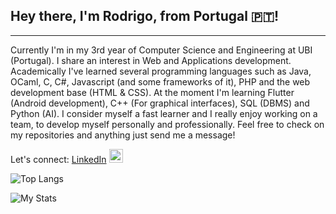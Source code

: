 ## Hey there, I'm Rodrigo, from Portugal 🇵🇹!
---

Currently I'm in my 3rd year of Computer Science and Engineering at UBI (Portugal). I share an interest in Web and Applications development. Academically I've learned several programming languages such as Java, OCaml, C, C#, Javascript (and some frameworks of it), PHP and the web development base (HTML & CSS). At the moment I'm learning Flutter (Android development), C++ (For graphical interfaces), SQL (DBMS) and Python (AI).
I consider myself a fast learner and I really enjoy working on a team, to develop myself personally and professionally.
Feel free to check on my repositories and anything just send me a message!

Let's connect:  [LinkedIn](https://www.linkedin.com/in/rodrigo-silva-455b291bb/) <img alt="LinkedIn" width="22px" src="https://content.linkedin.com/content/dam/me/business/en-us/amp/brand-site/v2/bg/LI-Bug.svg.original.svg" />

![Top Langs](https://github-readme-stats.vercel.app/api/top-langs/?username=tintadaraiz&layout=donut&count_private=true&show_icons=true&bg_color=00000000)

![My Stats](https://github-readme-stats.vercel.app/api?username=tintadaraiz&count_private=true&show_icons=true&bg_color=00000000)
